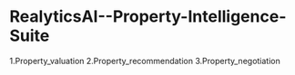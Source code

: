 # RealyticsAI--Property-Intelligence-Suite
1.Property_valuation
2.Property_recommendation
3.Property_negotiation
